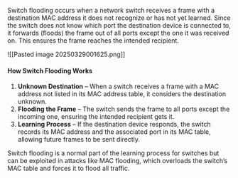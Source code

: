 Switch flooding occurs when a network switch receives a frame with a destination MAC address it does not recognize or has not yet learned. Since the switch does not know which port the destination device is connected to, it forwards (floods) the frame out of all ports except the one it was received on. This ensures the frame reaches the intended recipient.

![[Pasted image 20250329001625.png]]

#### **How Switch Flooding Works**

1. **Unknown Destination** – When a switch receives a frame with a MAC address not listed in its MAC address table, it considers the destination unknown.
2. **Flooding the Frame** – The switch sends the frame to all ports except the incoming one, ensuring the intended recipient gets it.
3. **Learning Process** – If the destination device responds, the switch records its MAC address and the associated port in its MAC table, allowing future frames to be sent directly.

Switch flooding is a normal part of the learning process for switches but can be exploited in attacks like MAC flooding, which overloads the switch’s MAC table and forces it to flood all traffic.